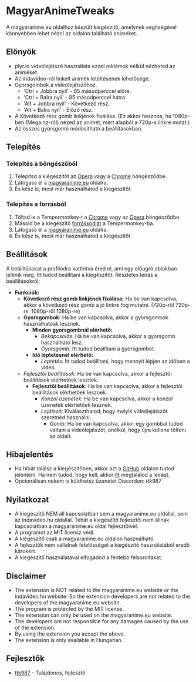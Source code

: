 # MagyarAnimeTweaks
A magyaranime.eu oldalhoz készült kiegészítő, amelynek segítségével könnyebben lehet nézni az oldalon található animéket.
## Előnyök
- plyr.io videólejátszó használata ezzel reklámok nélkül nézheted az animéket.
- Az indavideo-ról linkelt animék letöltésének lehetősége.
- Gyorsgombok a videólejátszóhoz.
  - 'Ctrl + Jobbra nyíl' - 85 másodperccel előre.
  - 'Ctrl + Balra nyíl' - 85 másodperccel hátra.
  - 'Alt + Jobbra nyíl' - Következő rész.
  - 'Alt + Balra nyíl' - Előző rész.
- A Következő rész gomb linkjének fixálása. (Ez akkor hasznos, ha 1080p-ben (Mega.nz-ről) nézed az animét, mert alapból a 720p-s linkre mutat.)
- Az összes gyorsgomb módosítható a beállításokban.

## Telepítés
### Telepítés a böngészőből
1. Telepítsd a kiégészítőt az [Opera](https://addons.opera.com/) vagy a [Chrome]() böngésződbe.
2. Látogass el a [magyaranime.eu](https://magyaranime.eu/) oldalra.
3. És kész is, most már használhatod a kiegészítőt.
### Telepítés a forrásból
1. Töltsd le a Tempermonkey-t a [Chrome](https://chrome.google.com/webstore/detail/tampermonkey/dhdgffkkebhmkfjojejmpbldmpobfkfo) vagy az [Opera](https://addons.opera.com/hu/extensions/details/tampermonkey-beta/) böngésződbe.
2. Másold be a kiegészítő [forráskódját](http://github.com) a Tempermonkey-ba.
3. Látogass el a [magyaranime.eu](https://magyaranime.eu/) oldalra.
4. És kész is, most már használhatod a kiegészítőt.

## Beállítások
A beállításokat a profilodra kattintva éred el, ami egy előugró ablakban jelenik meg. Itt tudod beállítani a kiegészítőt.
Részletes leírás a beállításokról:
- **Funkciók:**
  - **Következő rész gomb linkjének fixálása:** Ha be van kapcsolva, akkor a következő rész gomb a jó linkre fog mutatni. (720p-ről 720p-re, 1080p-ről 1080p-re)
  - **Gyorsgombok:** Ha be van kapcsolva, akkor a gyorsgombok használhatóak lesznek.
      - **Minden gyorsgombnál elérhető:**
          - *Bekapcsolás:* Ha be van kapcsolva, akkor a gyorsgomb használható lesz.
          - *Gyorsgomb:* Itt tudod beállítani a gyorsgombot.
      - **Idő léptetésnél elérhető:**
          - *Léptetés:* Itt tudod beállítani, hogy mennyit lépjen az időben a videó.
  - *Fejlesztői beállítások:* Ha be van kapcsolva, akkor a fejlesztői beállítások elérhetőek lesznek.
      - **Fejlesztői beállítások:** Ha be van kapcsolva, akkor a fejlesztői beállítások elérhetőek lesznek.
          - *Konzol üzenetek:* Ha be van kapcsolva, akkor a konzol üzenetek elérhetőek lesznek.
          - *Lejátszó:* Kiválaszthatod, hogy melyik videólejátszót szeretnéd használni.
             - *Gomb:* Ha be van kapcsolva, akkor egy gombbal tudod váltani a videólejátszót, anélkül, hogy újra kellene tölteni az oldalt.
  
## Hibajelentés
- Ha hibát találsz a kiegészítőben, akkor azt a [GitHub](https://link.link) oldalon tudod jelenteni. Ha nem tudod, hogy kell, akkor [itt](https://link.link) megtalálod a leírást.
- Opcionálisan nekem is küldhetsz üzenetet Discordon: *ttk987*

## Nyilatkozat
- A kiegészítő NEM áll kapcsolatban sem a magyaranime.eu oldallal, sem az indavideo.hu oldallal.
  Tehát a kiegészítő fejlesztői nem állnak kapcsolatban a magyaranime.eu oldal fejlesztőivel.
- A programot az MIT licensz védi.
- A kiégészítő csak a magyaranime.eu oldalon használható.
- A fejlesztők nem vállalnak felelősséget a kiegészítő használatából eredő károkért.
- A kiegészítő használatával elfogadod a fentebb felsoroltakat.

## Disclaimer
- The extension is NOT related to the magyaranime.eu website or the indavideo.hu website.
  So the extension developers are not related to the developers of the magyaranime.eu website.
- The program is protected by the MIT license.
- The extension can only be used on the magyaranime.eu website.
- The developers are not responsible for any damages caused by the use of the extension.
- By using the extension you accept the above.
- The extension is only available in Hungarian.

## Fejlesztők
- [ttk987](https://discord.com/user)  - Tulajdonos, fejlesztő
